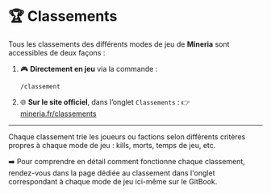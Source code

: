 # 🏆 Classements

Tous les classements des différents modes de jeu de **Mineria** sont accessibles de deux façons :

1. 🎮 **Directement en jeu** via la commande :  
   ```
   /classement
   ```

2. 🌐 **Sur le site officiel**, dans l’onglet `Classements` :
   👉 [mineria.fr/classements](https://mineria.fr/classements)

---

Chaque classement trie les joueurs ou factions selon différents critères propres à chaque mode de jeu :
kills, morts, temps de jeu, etc.

➡️ Pour comprendre en détail comment fonctionne chaque classement, rendez-vous dans la page dédiée au classement
dans l'onglet correspondant à chaque mode de jeu ici-même sur le GitBook.
